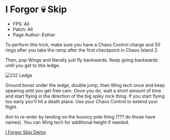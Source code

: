 # I Forgor 💀 Skip
- FPS: All
- Patch: All
- Page Author: Esther

To perform this trick, make sure you have a Chaos Control charge and 50 rings after you take the ramp after the first checkpoint in Chaos Island 2.

Then, pop Wings and literally just fly backwards. Keep going backwards until you get to this ledge.

![CI2 Ledge](https://github.com/user-attachments/assets/a90a41bd-295e-484e-88be-fb8b65c30796)


Ground boost under the ledge, double jump, then Wing tech once and keep spearing until you get free cam. Once you do, wait a short amount of time and start flying in the direction of the big spiky rock thing. If you start flying too early you'll hit a death plane. Use your Chaos Control to extend your flight.

Aim to re-enter by landing on the bouncy pole thing (??? do those have names). You can Wing tech for additional height if needed.

[I Forgor Skip Demo](https://github.com/user-attachments/assets/2a55985f-9c40-43e9-af74-68fb33812605)
